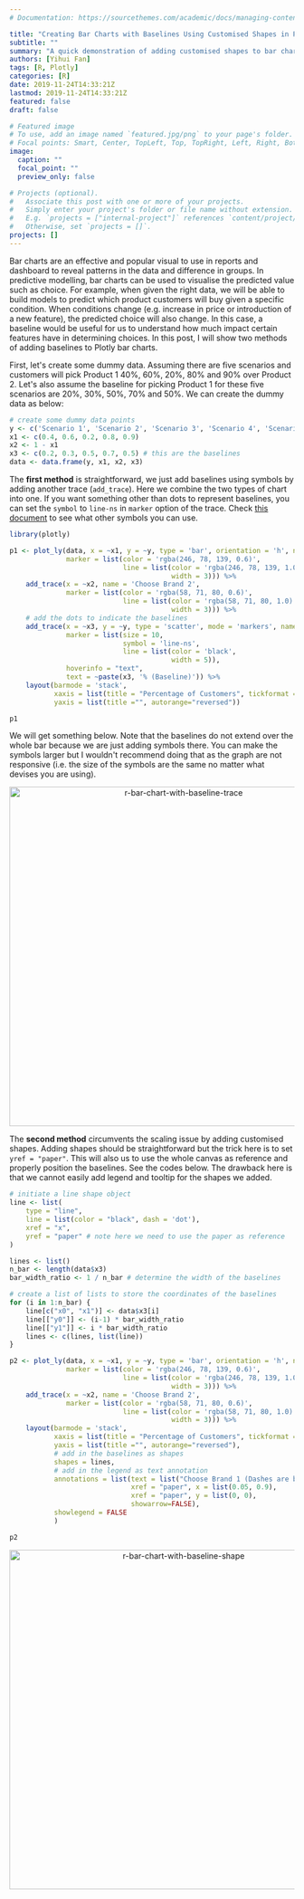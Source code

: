 ```yaml
---
# Documentation: https://sourcethemes.com/academic/docs/managing-content/

title: "Creating Bar Charts with Baselines Using Customised Shapes in Plotly"
subtitle: ""
summary: "A quick demonstration of adding customised shapes to bar charts in Plotly with R."
authors: [Yihui Fan]
tags: [R, Plotly]
categories: [R]
date: 2019-11-24T14:33:21Z
lastmod: 2019-11-24T14:33:21Z
featured: false
draft: false

# Featured image
# To use, add an image named `featured.jpg/png` to your page's folder.
# Focal points: Smart, Center, TopLeft, Top, TopRight, Left, Right, BottomLeft, Bottom, BottomRight.
image:
  caption: ""
  focal_point: ""
  preview_only: false

# Projects (optional).
#   Associate this post with one or more of your projects.
#   Simply enter your project's folder or file name without extension.
#   E.g. `projects = ["internal-project"]` references `content/project/deep-learning/index.md`.
#   Otherwise, set `projects = []`.
projects: []
---
```


Bar charts are an effective and popular visual to use in reports and dashboard to reveal patterns in the data and difference in groups. In predictive modelling, bar charts can be used to visualise the predicted value such as choice. For example, when given the right data, we will be able to build models to predict which product customers will buy given a specific condition. When conditions change (e.g. increase in price or introduction of a new feature), the predicted choice will also change. In this case, a baseline would be useful for us to understand how much impact certain features have in determining choices. In this post, I will show two methods of adding baselines to Plotly bar charts.

First, let's create some dummy data. Assuming there are five scenarios and customers will pick Product 1 40%, 60%, 20%, 80% and 90% over Product 2. Let's also assume the baseline for picking Product 1 for these five scenarios are 20%, 30%, 50%, 70% and 50%. We can create the dummy data as below:

```r
# create some dummy data points
y <- c('Scenario 1', 'Scenario 2', 'Scenario 3', 'Scenario 4', 'Scenario 5')
x1 <- c(0.4, 0.6, 0.2, 0.8, 0.9)
x2 <- 1 - x1
x3 <- c(0.2, 0.3, 0.5, 0.7, 0.5) # this are the baselines
data <- data.frame(y, x1, x2, x3)
```

The **first method** is straightforward, we just add baselines using symbols by adding another trace (`add_trace`). Here we combine the two types of chart into one. If you want something other than dots to represent baselines, you can set the `symbol` to `line-ns` in `marker` option of the trace. Check [this document](https://plot.ly/r/reference/#scatter-marker) to see what other symbols you can use.

```r
library(plotly)

p1 <- plot_ly(data, x = ~x1, y = ~y, type = 'bar', orientation = 'h', name = 'Choose Brand 1',
              marker = list(color = 'rgba(246, 78, 139, 0.6)',
                            line = list(color = 'rgba(246, 78, 139, 1.0)',
                                        width = 3))) %>%
    add_trace(x = ~x2, name = 'Choose Brand 2',
              marker = list(color = 'rgba(58, 71, 80, 0.6)',
                            line = list(color = 'rgba(58, 71, 80, 1.0)',
                                        width = 3))) %>%
    # add the dots to indicate the baselines
    add_trace(x = ~x3, y = ~y, type = 'scatter', mode = 'markers', name = 'Baseline', yaxis = 'y',
              marker = list(size = 10,
                            symbol = 'line-ns',
                            line = list(color = 'black',
                                        width = 5)),
              hoverinfo = "text",
              text = ~paste(x3, '% (Baseline)')) %>%
    layout(barmode = 'stack',
           xaxis = list(title = "Percentage of Customers", tickformat = "%"),
           yaxis = list(title ="", autorange="reversed"))

p1
```

We will get something below. Note that the baselines do not extend over the whole bar because we are just adding symbols there. You can make the symbols larger but I wouldn't recommend doing that as the graph are not responsive (i.e. the size of the symbols are the same no matter what devises you are using).

<div>
    <a href="https://plot.ly/~presstofan/1/" target="_blank" title="r-bar-chart-with-baseline-trace" style="display: block; text-align: center;"><img src="https://plot.ly/~presstofan/1.png" alt="r-bar-chart-with-baseline-trace" style="max-width: 100%;width: 600px;"  width="600" onerror="this.onerror=null;this.src='https://plot.ly/404.png';" /></a>
    <script data-plotly="presstofan:1" src="https://plot.ly/embed.js" async></script>
</div>

The **second method** circumvents the scaling issue by adding customised shapes. Adding shapes should be straightforward but the trick here is to set `yref = "paper"`. This will also us to use the whole canvas as reference and properly position the baselines. See the codes below. The drawback here is that we cannot easily add legend and tooltip for the shapes we added.

```r
# initiate a line shape object
line <- list(
    type = "line",
    line = list(color = "black", dash = 'dot'),
    xref = "x",
    yref = "paper" # note here we need to use the paper as reference
)

lines <- list()
n_bar <- length(data$x3)
bar_width_ratio <- 1 / n_bar # determine the width of the baselines

# create a list of lists to store the coordinates of the baselines
for (i in 1:n_bar) {
    line[c("x0", "x1")] <- data$x3[i]
    line[["y0"]] <- (i-1) * bar_width_ratio
    line[["y1"]] <- i * bar_width_ratio
    lines <- c(lines, list(line))
}

p2 <- plot_ly(data, x = ~x1, y = ~y, type = 'bar', orientation = 'h', name = 'Choose Brand 1',
              marker = list(color = 'rgba(246, 78, 139, 0.6)',
                            line = list(color = 'rgba(246, 78, 139, 1.0)',
                                        width = 3))) %>%
    add_trace(x = ~x2, name = 'Choose Brand 2',
              marker = list(color = 'rgba(58, 71, 80, 0.6)',
                            line = list(color = 'rgba(58, 71, 80, 1.0)',
                                        width = 3))) %>%
    layout(barmode = 'stack',
           xaxis = list(title = "Percentage of Customers", tickformat = "%"),
           yaxis = list(title ="", autorange="reversed"),
           # add in the baselines as shapes
           shapes = lines,
           # add in the legend as text annotation
           annotations = list(text = list("Choose Brand 1 (Dashes are baselines)", "Choose Brand 2"),
                              xref = "paper", x = list(0.05, 0.9),
                              xref = "paper", y = list(0, 0),
                              showarrow=FALSE),
           showlegend = FALSE
           )

p2
```

<div>
    <a href="https://plot.ly/~presstofan/3/" target="_blank" title="r-bar-chart-with-baseline-shape" style="display: block; text-align: center;"><img src="https://plot.ly/~presstofan/3.png" alt="r-bar-chart-with-baseline-shape" style="max-width: 100%;width: 600px;"  width="600" onerror="this.onerror=null;this.src='https://plot.ly/404.png';" /></a>
    <script data-plotly="presstofan:3" src="https://plot.ly/embed.js" async></script>
</div>